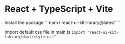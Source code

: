# React + TypeScript + Vite

Install the package
```npm i react-ui-kit-library@latest````

Import default css file in main.ts
`import "react-ui-kit-library/dist/style.css"`
